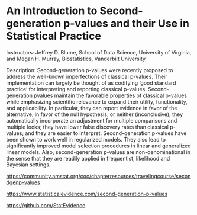 # An Introduction to Second-generation p-values and their Use in Statistical Practice

Instructors: Jeffrey D. Blume, School of Data Science, University of Virginia, and Megan H. Murray, Biostatistics, Vanderbilt University

Description:
Second-generation p-values were recently proposed to address the well-known imperfections of classical p-values. Their implementation can largely be thought of as codifying ‘good standard practice’ for interpreting and reporting classical p-values. Second-generation pvalues maintain the favorable properties of classical p-values while emphasizing scientific relevance to expand their utility, functionality, and applicability. In particular, they can report evidence in favor of the alternative, in favor of the null hypothesis, or neither (inconclusive); they automatically incorporate an adjustment for multiple comparisons and multiple looks; they have lower false discovery rates than classical p-values; and they are easier to interpret. Second-generation p-values have been shown to work well in regularized models. They also lead to significantly improved model selection procedures in linear and generalized linear models. Also, second-generation p-values are non-denominational in the sense that they are readily applied in frequentist, likelihood and Bayesian settings.

https://community.amstat.org/coc/chapterresources/travelingcourse/secondgenp-values

https://www.statisticalevidence.com/second-generation-p-values

https://github.com/StatEvidence
